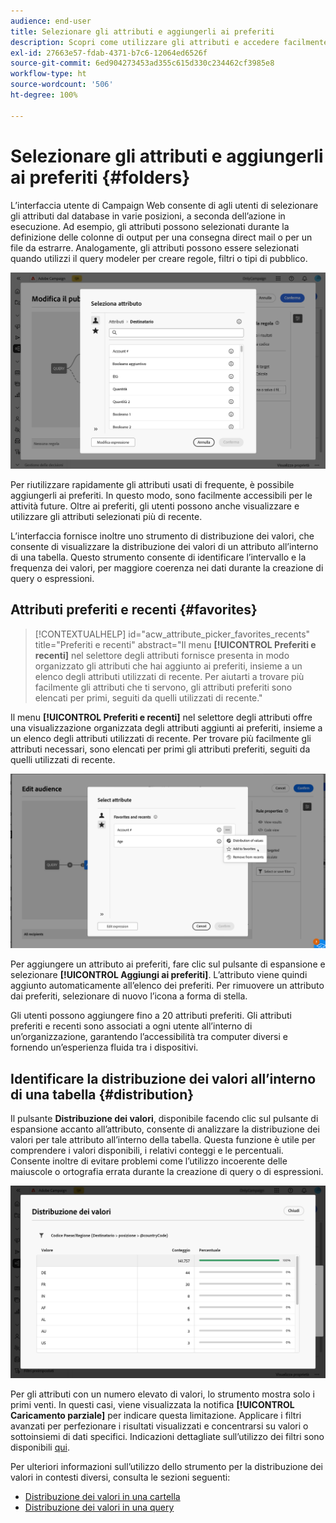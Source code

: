 ```yaml
---
audience: end-user
title: Selezionare gli attributi e aggiungerli ai preferiti
description: Scopri come utilizzare gli attributi e accedere facilmente agli attributi preferiti e utilizzati di recente.
exl-id: 27663e57-fdab-4371-b7c6-12064ed6526f
source-git-commit: 6ed904273453ad355c615d330c234462cf3985e8
workflow-type: ht
source-wordcount: '506'
ht-degree: 100%

---
```


# Selezionare gli attributi e aggiungerli ai preferiti {#folders}

L’interfaccia utente di Campaign Web consente di agli utenti di selezionare gli attributi dal database in varie posizioni, a seconda dell’azione in esecuzione. Ad esempio, gli attributi possono selezionati durante la definizione delle colonne di output per una consegna direct mail o per un file da estrarre. Analogamente, gli attributi possono essere selezionati quando utilizzi il query modeler per creare regole, filtri o tipi di pubblico.

![Selezionare gli attributi dall’interfaccia del database, visualizzando le opzioni degli attributi.](assets/attributes-list.png)

Per riutilizzare rapidamente gli attributi usati di frequente, è possibile aggiungerli ai preferiti. In questo modo, sono facilmente accessibili per le attività future. Oltre ai preferiti, gli utenti possono anche visualizzare e utilizzare gli attributi selezionati più di recente.

L’interfaccia fornisce inoltre uno strumento di distribuzione dei valori, che consente di visualizzare la distribuzione dei valori di un attributo all’interno di una tabella. Questo strumento consente di identificare l’intervallo e la frequenza dei valori, per maggiore coerenza nei dati durante la creazione di query o espressioni.

## Attributi preferiti e recenti {#favorites}

>[!CONTEXTUALHELP]
>id="acw_attribute_picker_favorites_recents"
>title="Preferiti e recenti"
>abstract="Il menu **[!UICONTROL Preferiti e recenti]** nel selettore degli attributi fornisce presenta in modo organizzato gli attributi che hai aggiunto ai preferiti, insieme a un elenco degli attributi utilizzati di recente. Per aiutarti a trovare più facilmente gli attributi che ti servono, gli attributi preferiti sono elencati per primi, seguiti da quelli utilizzati di recente."

Il menu **[!UICONTROL Preferiti e recenti]** nel selettore degli attributi offre una visualizzazione organizzata degli attributi aggiunti ai preferiti, insieme a un elenco degli attributi utilizzati di recente. Per trovare più facilmente gli attributi necessari, sono elencati per primi gli attributi preferiti, seguiti da quelli utilizzati di recente.

![Menu Preferiti e recenti che mostra gli attributi preferiti e quelli utilizzati di recente.](assets/attributes-favorite.png)

Per aggiungere un attributo ai preferiti, fare clic sul pulsante di espansione e selezionare **[!UICONTROL Aggiungi ai preferiti]**. L’attributo viene quindi aggiunto automaticamente all’elenco dei preferiti. Per rimuovere un attributo dai preferiti, selezionare di nuovo l’icona a forma di stella.

Gli utenti possono aggiungere fino a 20 attributi preferiti. Gli attributi preferiti e recenti sono associati a ogni utente all’interno di un’organizzazione, garantendo l’accessibilità tra computer diversi e fornendo un’esperienza fluida tra i dispositivi.

## Identificare la distribuzione dei valori all’interno di una tabella {#distribution}

Il pulsante **Distribuzione dei valori**, disponibile facendo clic sul pulsante di espansione accanto all’attributo, consente di analizzare la distribuzione dei valori per tale attributo all’interno della tabella. Questa funzione è utile per comprendere i valori disponibili, i relativi conteggi e le percentuali. Consente inoltre di evitare problemi come l’utilizzo incoerente delle maiuscole o ortografia errata durante la creazione di query o di espressioni.

![Interfaccia dello strumento Distribuzione dei valori che mostra conteggi e percentuali dei valori degli attributi.](assets/attributes-distribution-values.png)

Per gli attributi con un numero elevato di valori, lo strumento mostra solo i primi venti. In questi casi, viene visualizzata la notifica **[!UICONTROL Caricamento parziale]** per indicare questa limitazione. Applicare i filtri avanzati per perfezionare i risultati visualizzati e concentrarsi su valori o sottoinsiemi di dati specifici. Indicazioni dettagliate sull’utilizzo dei filtri sono disponibili [qui](../get-started/work-with-folders.md#filter-the-values).

Per ulteriori informazioni sull’utilizzo dello strumento per la distribuzione dei valori in contesti diversi, consulta le sezioni seguenti:

* [Distribuzione dei valori in una cartella](../get-started/work-with-folders.md##distribution-values-folder)
* [Distribuzione dei valori in una query](../query/build-query.md#distribution-values-query)